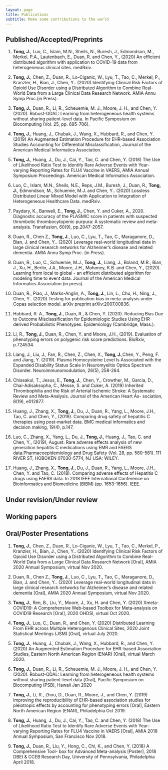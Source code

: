 ```yaml
---
layout: page
title: Publications
subtitle: Make some contributions to the world
---
```


Published/Accepted/Preprints
-----------
1. **Tong, J.**, Luo, C., Islam, M.N., Sheils, N., Buresh, J., Edmondson, M., Merkel, P.A., Lautenbach, E., Duan, R. and Chen, Y., (2020) An efficient distributed algorithm with application to COVID-19 data from heterogeneous clinical sites. medRxiv.

2. **Tong, J.**, Chen, Z., Duan, R., Lo-Ciganic, W., Lyu, T., Tao, C., Merkel, P., Kranzler, H., Bian, J., Chen, Y.. (2020) Identifying Clinical Risk Factors of Opioid Use Disorder using a Distributed Algorithm to Combine Real-World Data from a Large Clinical Data Research Network. AMIA Annu Symp Proc.(in Press).

3. **Tong, J.**, Duan, R., Li, R., Scheuemie, M. J., Moore, J. H., and Chen, Y. (2020). Robust-ODAL: Learning from heterogeneous health systems without sharing patient-level data. In Pacific Symposium on Biocomputing (Vol. 25, pp. 695-706).

4. **Tong, J.**, Huang, J., Chubak, J., Wang, X., Hubbard, R., and Chen, Y. (2019) An Augmented Estimation Procedure for EHR-based Association Studies Accounting for Differential Misclassification, Journal of the American Medical Informatics Association.

5. **Tong, J.**, Huang, J., Du, J., Cai, Y., Tao, C. and Chen, Y. (2018) The Use of Likelihood Ratio Test to Identify Rare Adverse Events with Year-varying Reporting Rates for FLU4 Vaccine in VAERS, AMIA Annual Symposium Proceedings. American Medical Informatics Association.

6. Luo, C., Islam, M.N., Sheils, N.E., Reps, J.M., Buresh, J., Duan, R., **Tong, J.**, Edmondson, M., Schuemie, M.J. and Chen, Y.. (2020) Lossless Distributed Linear Mixed Model with Application to Integration of Heterogeneous Healthcare Data. medRxiv.

7. Paydary, K., Banwell, E., **Tong, J.**, Chen, Y. and Cuker, A., 2020. Diagnostic accuracy of the PLASMIC score in patients with suspected thrombotic thrombocytopenic purpura: A systematic review and meta‐analysis. Transfusion, 60(9), pp.2047-2057.

8. Duan, R., Chen Z., **Tong, J.**, Luo, C., Lyu, T., Tao, C., Maraganore, D., Bian, J.  and Chen, Y.. (2020) Leverage real-world longitudinal data in large clinical research networks for Alzheimer’s disease and related dementia.  AMIA Annu Symp Proc. (in Press).

9. Duan, R., Luo, C., Schuemie, M.J., **Tong, J.**, Liang, J., Boland, M.R., Bian, J., Xu, H., Berlin, J.A., Moore, J.H., Mahoney, K.B. and Chen, Y., (2020). Learning from local to global - an efficient distributed algorithm for modeling time to event data. Journal of the American Medical Informatics Association (in press).

10. Duan, R., Piao, J., Marks-Anglin, A., **Tong, J.**, Lin, L., Chu, H., Ning, J., Chen, Y.. (2020) Testing for publication bias in meta-analysis under Copas selection model. arXiv preprint arXiv:2007.00836. 

11. Hubbard, R. A., **Tong, J.**, Duan, R., & Chen, Y. (2020). Reducing Bias Due to Outcome Misclassification for Epidemiologic Studies Using EHR-derived Probabilistic Phenotypes. Epidemiology (Cambridge, Mass.).

12. Li, R., **Tong, J.**, Duan, R., Chen, Y. and Moore, J.H., (2019). Evaluation of phenotyping errors on polygenic risk score predictions. BioRxiv, p.724534.

13. Liang, J., Liu, J., Fan, R., Chen, Z., Chen, X., **Tong, J.**,Chen, Y., Peng, F. and Jiang, Y. (2019). Plasma Homocysteine Level Is Associated with the Expanded Disability Status Scale in Neuromyelitis Optica Spectrum Disorder. Neuroimmunomodulation, 26(5), 258-264.

14. Chiasakul, T., Jesus, E., **Tong, J.**, Chen, Y., Crowther, M., Garcia, D., Chai-Adisaksopha, C., Messe, S. and Cuker, A. (2019) Inherited Thrombophilia and the Risk of Arterial Ischemic Stroke: A Systematic Review and Meta-Analysis. Journal of the American Heart As- sociation, 8(19), e012877.

15. Huang, J., Zhang, X., **Tong, J.**, Du, J., Duan, R., Yang, L., Moore, J.H., Tao, C. and Chen, Y., (2019). Comparing drug safety of hepatitis C therapies using post-market data. BMC medical informatics and decision making, 19(4), p.147.

16. Luo, C., Zhang, X., Yang, L., Du, J., **Tong, J.**, Huang, J., Tao, C. and Chen, Y., (2019), August. Rare adverse effects analysis of new generation hepatitis C medications using EMR and FAERS data.Pharmacoepidemiology and Drug Safety (Vol. 28, pp. 580-581). 111 RIVER ST, HOBOKEN 07030-5774, NJ USA: WILEY.

17. Huang, J., Zhang, X., **Tong, J.**, Du, J., Duan, R., Yang, L., Moore, J.H., Chen, Y. and Tao, C. (2018). Comparing adverse effects of Hepatitis C drugs using FAERS data. In 2018 IEEE International Conference on Bioinformatics and Biomedicine (BIBM) (pp. 1653-1656). IEEE.

Under revision/Under review
-----------


Working papers
-----------


Oral/Poster Presentations
-----------

1. **Tong, J.**, Chen, Z., Duan, R., Lo-Ciganic, W., Lyu, T., Tao, C., Merkel, P., Kranzler, H., Bian, J., Chen, Y.. (2020) Identifying Clinical Risk Factors of Opioid Use Disorder using a Distributed Algorithm to Combine Real-World Data from a Large Clinical Data Research Network [Oral], AMIA 2020 Annual Symposium, virtual Nov 2020.

2. Duan, R., Chen Z., **Tong, J.**, Luo, C., Lyu, T., Tao, C., Maraganore, D., Bian, J. and Chen, Y.. (2020) Leverage real-world longitudinal data in large clinical research networks for Alzheimer’s disease and related dementia [Oral], AMIA 2020 Annual Symposium, virtual Nov 2020.

3. **Tong, J.**, Ren, B., Liu, Y., Moore, J., Xu, H. and Chen, Y. (2020) Xmeta-COVID19: A Comprehensive Web-based Toolbox for Meta-analysis on COVID19 Research [Oral], 2020 OHDSI, virtual Oct 2020. 

4. **Tong, J.**, Luo, C., Duan, R., and Chen, Y. (2020) Distributed Learning From EHR across Multiple Heterogenous Clinical Sites, 2020 Joint Statistical Meetings (JSM) [Oral], virtual July 2020.

5.  **Tong, J.**, Huang, J., Chubak, J., Wang, X., Hubbard, R., and Chen, Y. (2020) An Augmented Estimation Procedure for EHR-based Association Studies, Eastern North American Region (ENAR) [Oral], virtual March 2020.

6. **Tong, J.**, Duan, R., Li, R., Scheuemie, M. J., Moore, J. H., and Chen, Y. (2020). Robust-ODAL: Learning from heterogeneous health systems without sharing patient-level data [Oral], Pacific Symposium on Biocomputing (PSB), Hawaii Jan 2020

7. **Tong, J.**, Li, R., Zhou, D., Duan, R., Moore, J., and Chen, Y. (2019) Improving the reproducibility of EHR-based association studies for pleiotropic effects by accounting for phenotyping errors [Oral], Eastern North American Region (ENAR), Philadelphia Oct 2019.

8. **Tong, J.**, Huang, J., Du, J., Cai, Y., Tao, C. and Chen, Y. (2018) The Use of Likelihood Ratio Test to Identify Rare Adverse Events with Year-varying Reporting Rates for FLU4 Vaccine in VAERS [Oral], AMIA 2018 Annual Symposium, San Francisco Nov 2018.

9. **Tong, J.**, Duan, R., Liu, Y., Hong, C., Chi, K., and Chen, Y. (2018) A Comprehensive Tool- box for Advanced Meta-analysis [Poster], 2018 DBEI & CCEB Research Day, University of Pennsylvania, Philadelphia April 2018.

